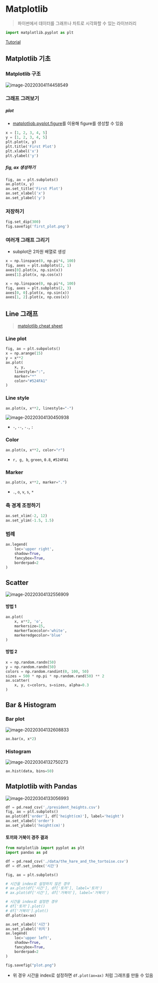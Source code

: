 # Matplotlib

> 파이썬에서 데이터를 그래프나 차트로 시각화할 수 있는 라이브러리

```python
import matplotlib.pyplot as plt
```

[Tutorial](https://wikidocs.net/book/5011)



## Matplotlib 기초

### Matplotlib 구조

![image-20220304114458549](assets/image-20220304114458549.png)



### 그래프 그려보기

##### plot

- [matplotliob.pyplot.figure](https://matplotlib.org/stable/api/_as_gen/matplotlib.pyplot.figure.html#matplotlib.pyplot.figure)를 이용해 figure를 생성할 수 있음

```python
x = [1, 2, 3, 4, 5]
y = [1, 2, 3, 4, 5]
plt.plot(x, y)
plt.title('First Plot')
plt.xlabel('x')
plt.ylabel('y')
```

##### fig, ax 생성하기

```python
fig, ax = plt.subplots()
ax.plot(x, y)
ax.set_title('First Plot')
ax.set_xlabel('x')
ax.set_ylabel('y')
```



### 저장하기

```python
fig.set_dip(300)
fig.savefig('first_plot.png')
```



### 여러개 그래프 그리기

- subplot은 2차원 배열로 생성

```python
x = np.linspace(0, np.pi*4, 100)
fig, axes = plt.subplots(2, 1)
axes[0].plot(x, np.sin(x))
axes[1].plot(x, np.cos(x))
```

```python
x = np.linspace(0, np.pi*4, 100)
fig, axes = plt.subplots(2, 3)
axes[0, 0].plot(x, np.sin(x))
axes[1, 2].plot(x, np.cos(x))
```



## Line 그래프

>[matplotlib cheat sheet](https://matplotlib.org/cheatsheets/_images/cheatsheets-1.png)

### Line plot

```python
fig, ax = plt.subpolots()
x = np.arange(15)
y = x**2
ax.plot(
	x, y, 
    linestyle=":",
    marker="*"
    color="#524FA1"
)
```



### Line style

```python
ax.plot(x, x**2, linestyle="-")
```

![image-20220304130450938](assets/image-20220304130450938.png)

- `-`, `--`, `-.`, `:`



### Color

```python
ax.plot(x, x**2, color="r")
```

- `r, g, b`, `green`, `0.8`, `#524FA1`



### Marker

```python
ax.plot(x, x**2, marker=".")
```

- `.`, `o`, `v`, `s`, `*`



### 축 경계 조정하기

```python
ax.set_xlim(-2, 12)
ax.set_ylim(-1.5, 1.5)
```



### 범례

```python
ax.legend(
	loc='upper right',
    shadow=True,
    fancybox=True,
    borderpad=2
)
```



## Scatter

![image-20220304132556909](assets/image-20220304132556909.png)

#### 방법 1

```python
ax.plot(
	x, x**2, 'o',
    markersize=15,
    markerfacecolor='white',
    markeredgecolor='blue'
)
```

#### 방법 2

```python
x = np.random.randn(50)
y = np.random.randn(50)
colors = np.random.randint(0, 100, 50)
sizes = 500 * np.pi * np.random.rand(50) ** 2
ax.scatter(
	x, y, c=colors, s=sizes, alpha=0.3
)
```



## Bar & Histogram

### Bar plot

![image-20220304132608833](assets/image-20220304132608833.png)

```python
ax.bar(x, x*2)
```



### Histogram

![image-20220304132750273](assets/image-20220304132750273.png)

```python
ax.hist(data, bins=50)
```



## Matplotlib with Pandas

![image-20220304133056993](assets/image-20220304133056993.png)

```python
df = pd.read_csv('./president_heights.csv')
fig, ax = plt.subplots()
ax.plot(df['order'], df['height(cm)'], label='height')
ax.set_xlabel('order')
ax.set_ylabel('height(cm)')
```



#### 토끼와 거북이 경주 결과

```python
from matplotlib import pyplot as plt
import pandas as pd

df = pd.read_csv('./data/the_hare_and_the_tortoise.csv')
df = df.set_index('시간')

fig, ax = plt.subplots()

# 시간을 index로 설정하지 않은 경우
# ax.plot(df['시간'], df['토끼'], label='토끼')
# ax.plot(df['시간'], df['거북이'], label='거북이')

# 시간을 index로 설정한 경우
# df['토끼'].plot()
# df['거북이'].plot()
df.plot(ax=ax)

ax.set_xlabel('시간')
ax.set_ylabel('위치')
ax.legend(
    loc='upper left',
    shadow=True,
    fancybox=True,
    borderpad=2
)

fig.savefig("plot.png")
```

- 위 경우 시간을 index로 설정하면 `df.plot(ax=ax)` 처럼 그래프를 만들 수 있음
